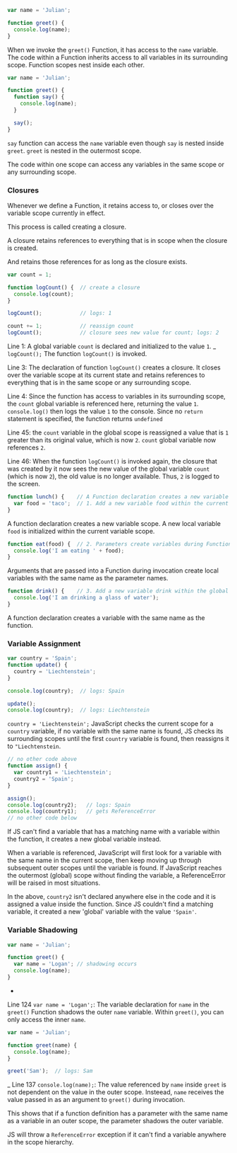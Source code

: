 ```js
var name = 'Julian';

function greet() {
  console.log(name);
}
```

When we invoke the `greet()` Function, it has access to the `name` variable. The code within a Function inherits access to all variables in its surrounding scope. Function scopes nest inside each other.

```js
var name = 'Julian';

function greet() {
  function say() {
    console.log(name);
  }

  say();
}
```

`say` function can access the `name` variable even though `say` is nested inside `greet`. `greet` is nested in the outermost scope.

The code within one scope can access any variables in the same scope or any surrounding scope.

### Closures
Whenever we define a Function, it retains access to, or closes over the variable scope currently in effect.

This process is called creating a closure.

A closure retains references to everything that is in scope when the closure is created.

And retains those references for as long as the closure exists.

```js
var count = 1;

function logCount() {  // create a closure
  console.log(count);
}

logCount();            // logs: 1

count += 1;            // reassign count
logCount();            // closure sees new value for count; logs: 2
```

Line 1: A global variable `count` is declared and initialized to the value `1`.
_
`logCount();` The function `logCount()` is invoked.

Line 3: The declaration of function `logCount()` creates a closure. It closes over the variable scope at its current state and retains references to everything that is in the same scope or any surrounding scope.

Line 4: Since the function has access to variables in its surrounding scope, the `count` global variable is referenced here, returning the value `1`. `console.log()` then logs the value `1` to the console. Since no `return` statement is specified, the function returns `undefined`

Line 45: the `count` variable in the global scope is reassigned a value that is `1` greater than its original value, which is now `2`. `count` global variable now references `2`.

Line 46: When the function `logCount()` is invoked again, the closure that was created by it now sees the new value of the global variable `count` (which is now `2`), the old value is no longer available. Thus, `2` is logged to the screen.

```js
function lunch() {    // A Function declaration creates a new variable scope
  var food = 'taco';  // 1. Add a new variable food within the current variable scope
}
```

A function declaration creates a new variable scope.
A new local variable `food` is initialized within the current variable scope.

```js
function eat(food) {  // 2. Parameters create variables during Function invocation
  console.log('I am eating ' + food);
}
```

Arguments that are passed into a Function during invocation create local variables with the same name as the parameter names.

```js
function drink() {    // 3. Add a new variable drink within the global variable scope
  console.log('I am drinking a glass of water');
}
```

A function declaration creates a variable with the same name as the function.

### Variable Assignment
```js
var country = 'Spain';
function update() {
  country = 'Liechtenstein';
}

console.log(country);  // logs: Spain

update();
console.log(country);  // logs: Liechtenstein
```

`country = 'Liechtenstein';` JavaScript checks the current scope for a `country` variable, if no variable with the same name is found, JS checks its surrounding scopes until the first `country` variable is found, then reassigns it to `"Liechtenstein`.

```js
// no other code above
function assign() {
  var country1 = 'Liechtenstein';
  country2 = 'Spain';
}

assign();
console.log(country2);   // logs: Spain
console.log(country1);   // gets ReferenceError
// no other code below
```

If JS can't find a variable that has a matching name with a variable within the function, it creates a new global variable instead.

When a variable is referenced, JavaScript will first look for a variable with the same name in the current scope, then keep moving up through subsequent outer scopes until the variable is found. If JavaScript reaches the outermost (global) scope without finding the variable, a ReferenceError will be raised in most situations.

In the above, `country2` isn't declared anywhere else in the code and it is assigned a value inside the function. Since JS couldn't find a matching variable, it created a new 'global' variable with the value `'Spain'`.

### Variable Shadowing

```js
var name = 'Julian';

function greet() {
  var name = 'Logan'; // shadowing occurs
  console.log(name);
}
```

-
Line 124 `var name = 'Logan';`: 
The variable declaration for `name` in the `greet()` Function shadows the outer `name` variable. Within `greet()`, you can only access the inner `name`.

```js
var name = 'Julian';

function greet(name) {
  console.log(name);
}

greet('Sam');  // logs: Sam
```

_
Line 137 `console.log(name);`: The value referenced by `name` inside `greet` is not dependent on the value in the outer scope. Insteead, `name`  receives the value passed in as an argument to `greet()` during invocation.

This shows that if a function definition has a parameter with the same name as a variable in an outer scope, the parameter shadows the outer variable.

JS will throw a `ReferenceError` exception if it can't find a variable anywhere in the scope hierarchy.